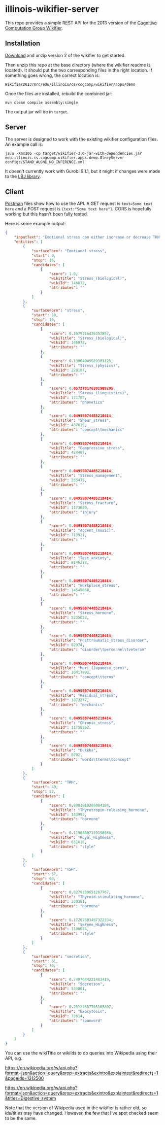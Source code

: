 # illinois-wikifier-server

This repo provides a simple REST API for the 2013 version of the [Cognitive Computation Group Wikifier](https://cogcomp.seas.upenn.edu/page/demo_view/Wikifier).

## Installation

[Download](https://cogcomp.seas.upenn.edu/page/download_view/Wikifier) and unzip version 2 of the wikifier to get started.

Then unzip this repo at the base directory (where the wikifier readme is located). It should put the two corresponding files in the right location. If something goes wrong, the correct location is:

`Wikifier2013/src/edu/illinois/cs/cogcomp/wikifier/apps/demo`

Once the files are installed, rebuild the combined jar:

`mvn clean compile assembly:single`

The output jar will be in `target`.

## Server

The server is designed to work with the existing wikifier configuration files. An example call is:

`java -Xmx10G -cp target/wikifier-3.0-jar-with-dependencies.jar edu.illinois.cs.cogcomp.wikifier.apps.demo.OlneyServer configs/STAND_ALONE_NO_INFERENCE.xml`

It doesn't currently work with Gurobi 9.1.1, but it might if changes were made to the [LBJ library](https://mvnrepository.com/artifact/edu.illinois.cs.cogcomp/edu.illinois.cs.cogcomp.lbj/2.8.2).

## Client

[Postman](https://www.postman.com/) files show how to use the API. A GET request is `text=Some text here` and a POST request is `{text:"Some text here"}`. CORS is hopefully working but this hasn't been fully tested.

Here is some example output:

```json
{
    "inputText": "Emotional stress can either increase or decrease TRH and TSH secretion, depending upon circumstances.",
    "entities": [
        {
            "surfaceForm": "Emotional stress",
            "start": 0,
            "stop": 16,
            "candidates": [
                {
                    "score": 1.0,
                    "wikiTitle": "Stress_(biological)",
                    "wikiId": 146072,
                    "attributes": ""
                }
            ]
        },
        {
            "surfaceForm": "stress",
            "start": 10,
            "stop": 16,
            "candidates": [
                {
                    "score": 0.1679216436357857,
                    "wikiTitle": "Stress_(biological)",
                    "wikiId": 146072,
                    "attributes": ""
                },
                {
                    "score": 0.13064049689383125,
                    "wikiTitle": "Stress_(physics)",
                    "wikiId": 228107,
                    "attributes": ""
                },
                {
                    "score": 0.057278176391989205,
                    "wikiTitle": "Stress_(linguistics)",
                    "wikiId": 171782,
                    "attributes": "phonetics"
                },
                {
                    "score": 0.04955074485218414,
                    "wikiTitle": "Shear_stress",
                    "wikiId": 437619,
                    "attributes": "concept\tmechanics"
                },
                {
                    "score": 0.04955074485218414,
                    "wikiTitle": "Compressive_stress",
                    "wikiId": 424487,
                    "attributes": ""
                },
                {
                    "score": 0.04955074485218414,
                    "wikiTitle": "Stress_management",
                    "wikiId": 255475,
                    "attributes": ""
                },
                {
                    "score": 0.04955074485218414,
                    "wikiTitle": "Stress_fracture",
                    "wikiId": 1173689,
                    "attributes": "injury"
                },
                {
                    "score": 0.04955074485218414,
                    "wikiTitle": "Accent_(music)",
                    "wikiId": 713921,
                    "attributes": ""
                },
                {
                    "score": 0.04955074485218414,
                    "wikiTitle": "Test_anxiety",
                    "wikiId": 8146278,
                    "attributes": ""
                },
                {
                    "score": 0.04955074485218414,
                    "wikiTitle": "Workplace_stress",
                    "wikiId": 14549668,
                    "attributes": ""
                },
                {
                    "score": 0.04955074485218414,
                    "wikiTitle": "Stress_hormone",
                    "wikiId": 5235623,
                    "attributes": ""
                },
                {
                    "score": 0.04955074485218414,
                    "wikiTitle": "Posttraumatic_stress_disorder",
                    "wikiId": 82974,
                    "attributes": "disorder\tpersonnel\tveteran"
                },
                {
                    "score": 0.04955074485218414,
                    "wikiTitle": "Muri_(Japanese_term)",
                    "wikiId": 10417992,
                    "attributes": "concept\tterms"
                },
                {
                    "score": 0.04955074485218414,
                    "wikiTitle": "Residual_stress",
                    "wikiId": 1873277,
                    "attributes": "mechanics"
                },
                {
                    "score": 0.04955074485218414,
                    "wikiTitle": "Chronic_stress",
                    "wikiId": 11758262,
                    "attributes": ""
                },
                {
                    "score": 0.04955074485218414,
                    "wikiTitle": "Dukkha",
                    "wikiId": 8702,
                    "attributes": "words\tterms\tconcept"
                }
            ]
        },
        {
            "surfaceForm": "TRH",
            "start": 49,
            "stop": 52,
            "candidates": [
                {
                    "score": 0.8801919286084104,
                    "wikiTitle": "Thyrotropin-releasing_hormone",
                    "wikiId": 183993,
                    "attributes": "hormone"
                },
                {
                    "score": 0.11980807139158968,
                    "wikiTitle": "Royal_Highness",
                    "wikiId": 651616,
                    "attributes": "style"
                }
            ]
        },
        {
            "surfaceForm": "TSH",
            "start": 57,
            "stop": 60,
            "candidates": [
                {
                    "score": 0.8279239651267767,
                    "wikiTitle": "Thyroid-stimulating_hormone",
                    "wikiId": 330361,
                    "attributes": "hormone"
                },
                {
                    "score": 0.17207603487322334,
                    "wikiTitle": "Serene_Highness",
                    "wikiId": 1106074,
                    "attributes": "style"
                }
            ]
        },
        {
            "surfaceForm": "secretion",
            "start": 61,
            "stop": 70,
            "candidates": [
                {
                    "score": 0.7487644221483419,
                    "wikiTitle": "Secretion",
                    "wikiId": 534001,
                    "attributes": ""
                },
                {
                    "score": 0.25123557785165807,
                    "wikiTitle": "Exocytosis",
                    "wikiId": 73614,
                    "attributes": "loanword"
                }
            ]
        }
    ]
}
```
You can use the wikiTitle or wikiIds to do queries into Wikipedia using their API, e.g.

https://en.wikipedia.org/w/api.php?format=json&action=query&prop=extracts&exintro&explaintext&redirects=1&pageids=1312500

https://en.wikipedia.org/w/api.php?format=json&action=query&prop=extracts&exintro&explaintext&redirects=1&titles=Digestive_system

Note that the version of Wikipedia used in the wikifier is rather old, so ids/titles may have changed. However, the few that I've spot checked seem to be the same.

